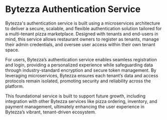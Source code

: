 # Bytezza Authentication Service

Bytezza's authentication service is built using a microservices architecture to deliver a secure, scalable, and flexible authentication solution tailored for a multi-tenant pizza marketplace. Designed with tenants and end-users in mind, this service allows restaurant owners to register as tenants, manage their admin credentials, and oversee user access within their own tenant space.

For users, Bytezza’s authentication service enables seamless registration and login, providing a personalized experience while safeguarding data through industry-standard encryption and secure token management. By leveraging microservices, Bytezza ensures each tenant’s data and access protocols remain isolated, promoting security and reliability across the platform.

This foundational service is built to support future growth, including integration with other Bytezza services like pizza ordering, inventory, and payment management, ultimately enhancing the user experience in Bytezza’s vibrant, tenant-driven ecosystem.
